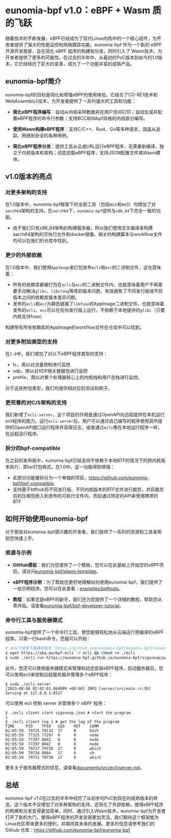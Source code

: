# eunomia-bpf v1.0：eBPF + Wasm 质的飞跃

随着技术的不断发展，eBPF已经成为了现代Linux内核中的一个核心组件，为开发者提供了强大的性能监控和网络跟踪功能。eunomia-bpf 作为一个新的 eBPF 开源开发框架，旨在简化 eBPF 程序的构建和分发，同时引入了 Wasm技术，为开发者提供了更多的可能性。在过去的半年中，从最初的PoC版本到如今的1.0版本，它已经经历了巨大的变革，成为了一个功能丰富的成熟产品。

## eunomia-bpf简介

eunomia-bpf的目标是简化和增强eBPF的使用体验。它结合了CO-RE1技术和WebAssembly2技术，为开发者提供了一系列强大的工具和功能：

- **简化eBPF程序编写**：自动从内核采样数据并在用户空间打印；自动生成并配置eBPF程序的命令行参数；支持BCC和libbpf风格的内核部分编写。
  
- **使用Wasm构建eBPF程序**：支持C/C++、Rust、Go等多种语言，涵盖从追踪、网络到安全的各种用例。

- **简化eBPF程序分发**：提供工具从云或URL运行eBPF程序，无需重新编译，独立于内核版本和架构；动态加载eBPF程序，支持JSON配置文件或Wasm模块。

## v1.0版本的亮点

### 对更多架构的支持

在1.0版本中，eunomia-bpf框架下的全部工具（包括ecc和ecli）均增加了对`aarch64`架构的支持。在`aarch64`下，`eunomia-bpf`提供与`x86_64`下完全一致的功能。

- 由于我们只有x86_64架构的构建服务器，所以我们使用交叉编译来构建aarch64架构的可执行文件和docker镜像。相关的构建脚本与workflow文件均可以在我们的仓库中找到。

### 更少的外部依赖

在1.0版本中，我们使用`AppImage`来打包发布`ecli`和`ecc`的二进制文件，这也意味着：

- 所有的依赖库都被打包在`ecli`与`ecc`的二进制文件内，也就意味着用户不再需要手动解决`glibc`、`libclang`等库的版本问题，有效避免了不同发行版或不同版本之间的依赖库版本差异问题。
- 发布的`ecli`和`ecc`为静态链接了`libfuse`的AppImage二进制文件，也就意味着发布的`ecli`、`ecc`可以在任何发行版上运行，不依赖于本地提供的`glibc`（只要内核支持fuse）

构建带有所有依赖库的AppImage的workflow文件在仓库中可以找到。

### 对更多附加类型的支持

在`1.0`中，我们增加了对以下eBPF程序类型的支持：

- tc，用以对流量控制进行监控
- xdp，用以对XDP相关数据包进行监控
- profile，用以对某个处理器核心上的内核栈和用户态栈进行监控。

对于这些附加类型，我们均提供相对应的测试和例子。

### 更完善的对C/S架构的支持

我们新增了`ecli-server`，这个项目的作用是通过OpenAPI向远程提供在本机运行ecli程序的能力。运行`ecli-server`后，用户可以通过自己编写的程序使用其所提供的OpenAPI接口运行程序并获取日志，或者通过`ecli`像在本地运行程序一样，在远程运行程序。

### 拆分的bpf-compatible

在之前的发布版中，eunomia-bpf已经支持不依赖于本地BTF的情况下的跨内核版本执行，即tar打包格式。在1.0中，这一功能得到增强：

- 此部分功能被拆分为一个单独的项目，<https://github.com/eunomia-bpf/bpf-compatible>
- 支持基于btfhub将不同发行版、不同内核版本的BTF文件进行裁剪，并将裁剪后的压缩包嵌入到发布的可执行文件内，而后通过特定的API来使用携带的BTF

## 如何开始使用eunomia-bpf

对于那些对eunomia-bpf感兴趣的开发者，我们提供了一系列的资源和工具来帮助您快速上手。

### 资源与示例

- **GitHub模板**：我们为您提供了一个模板，您可以在此基础上开始您的eBPF项目。请访问[eunomia-bpf/ebpm-template](https://github.com/eunomia-bpf/ebpm-template)。
  
- **eBPF程序示例**：为了帮助您更好地理解如何使用eunomia-bpf，我们提供了一些示例程序。您可以在此查看：[examples/bpftools](https://github.com/eunomia-bpf/eunomia-bpf/tree/main/examples/bpftools/)。

- **教程**：如果您是eBPF的新手，我们还为您提供了一个详细的教程，帮助您从零开始。请查看[eunomia-bpf/bpf-developer-tutorial](https://github.com/eunomia-bpf/bpf-developer-tutorial)。

### 命令行工具与服务器模式

eunomia-bpf提供了一个命令行工具，使您能够轻松地从云端运行预编译的eBPF程序。只需一行bash命令，您就可以开始：

```bash
# 从以下链接下载最新版本：https://github.com/eunomia-bpf/eunomia-bpf/releases/latest/download/ecli
$ wget https://aka.pw/bpf-ecli -O ecli && chmod +x ./ecli
$ sudo ./ecli run https://eunomia-bpf.github.io/eunomia-bpf/sigsnoop/package.json
```

此外，您还可以使用服务器模式来管理和动态安装eBPF程序。启动服务器后，您可以使用ecli来控制远程服务器并管理多个eBPF程序：

```console
$ sudo ./ecli-server
[2023-08-08 02:02:03.864009 +08:00] INFO [server/src/main.rs:95] Serving at 127.0.0.1:8527
```

可以使用 ecli 控制 server 并管理多个 eBPF 程序：

```console
$ ./ecli client start sigsnoop.json # start the program
1
$ ./ecli client log 1 # get the log of the program
TIME     PID    TPID   SIG    RET    COMM   
02:05:58  79725 78132  17     0      bash
02:05:59  77325 77297  0      0      node
02:05:59  77297 8042   0      0      node
02:05:59  77297 8042   0      0      node
02:05:59  79727 79726  17     0      which
02:05:59  79726 8084   17     0      sh
02:05:59  79731 79730  17     0      which
```

更多关于服务器模式的信息，请查看[documents/src/ecli/server.md](https://github.com/eunomia-bpf/eunomia-bpf/blob/master/documents/src/ecli/server.md)。


## 总结

eunomia-bpf v1.0在过去的半年中经历了从初步的PoC到现在的成熟版本的转变。这个版本不仅增加了对多种架构的支持，还简化了外部依赖，使得eBPF程序的构建和分发变得更加简单。同时，通过引入Wasm技术，eunomia-bpf为开发者打开了新的大门，使得eBPF程序的开发变得更加灵活。我们期待这个框架能为Linux社区带来更多的便利，并期待其未来的发展。更多的信息请参考我们的 Github 仓库：<https://github.com/eunomia-bpf/eunomia-bpf>
